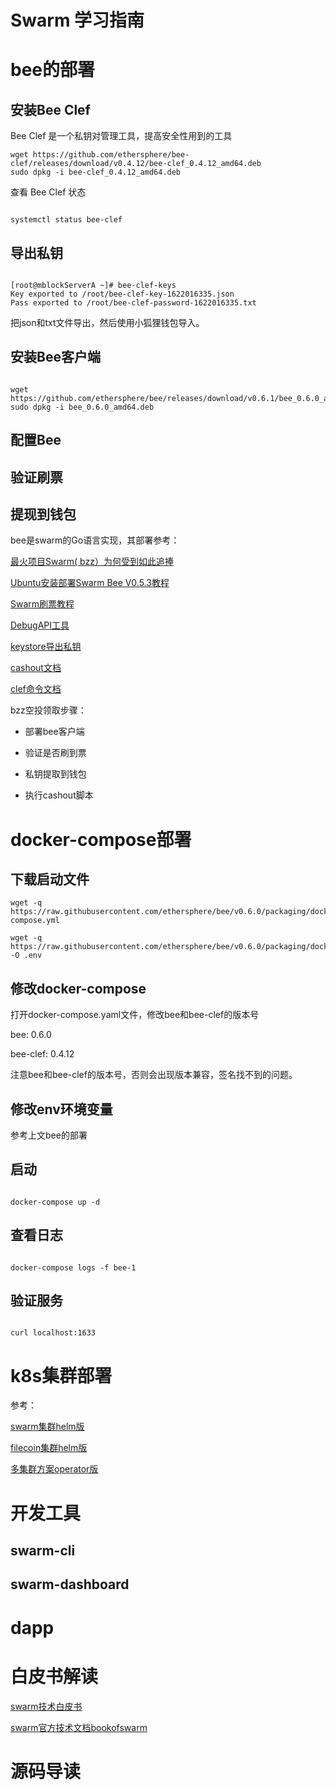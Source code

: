 
<h1>Swarm 学习指南</h>

# bee的部署

## 安装Bee Clef

Bee Clef 是一个私钥对管理工具，提高安全性用到的工具

```
wget https://github.com/ethersphere/bee-clef/releases/download/v0.4.12/bee-clef_0.4.12_amd64.deb
sudo dpkg -i bee-clef_0.4.12_amd64.deb

```

查看 Bee Clef 状态

```

systemctl status bee-clef

```

## 导出私钥

```

[root@mblockServerA ~]# bee-clef-keys
Key exported to /root/bee-clef-key-1622016335.json
Pass exported to /root/bee-clef-password-1622016335.txt

```

把json和txt文件导出，然后使用小狐狸钱包导入。

## 安装Bee客户端

```

wget https://github.com/ethersphere/bee/releases/download/v0.6.1/bee_0.6.0_amd64.deb
sudo dpkg -i bee_0.6.0_amd64.deb

```

## 配置Bee

## 验证刷票

## 提现到钱包


bee是swarm的Go语言实现，其部署参考：

[最火项目Swarm( bzz）为何受到如此追捧](https://www.163.com/dy/article/GA9PK2O405149MB5.html)

[Ubuntu安装部署Swarm Bee V0.5.3教程](https://www.yuque.com/daxiansheng-ohldj/ilm2lv/nccrxg)

[Swarm刷票教程](https://vlambda.com/wz_7iIczyfM1kw.html)

[DebugAPI工具](https://docs.ethswarm.org/debug-api/)

[keystore导出私钥](https://www.yundongfang.com/Yun41920.html)

[cashout文档](https://docs.ethswarm.org/docs/working-with-bee/cashing-out)

[clef命令文档](https://geth.ethereum.org/docs/clef/tutorial)

bzz空投领取步骤：

- 部署bee客户端

- 验证是否刷到票

- 私钥提取到钱包

- 执行cashout脚本

# docker-compose部署

## 下载启动文件

```
wget -q https://raw.githubusercontent.com/ethersphere/bee/v0.6.0/packaging/docker/docker-compose.yml

wget -q https://raw.githubusercontent.com/ethersphere/bee/v0.6.0/packaging/docker/env -O .env

```

## 修改docker-compose

打开docker-compose.yaml文件，修改bee和bee-clef的版本号

bee: 0.6.0

bee-clef: 0.4.12

注意bee和bee-clef的版本号，否则会出现版本兼容，签名找不到的问题。

## 修改env环境变量

参考上文bee的部署

## 启动

```

docker-compose up -d

```

## 查看日志

```

docker-compose logs -f bee-1

```

## 验证服务

```

curl localhost:1633

```

# k8s集群部署

参考：

[swarm集群helm版](https://github.com/ethersphere/helm)

[filecoin集群helm版](https://github.com/glifio/filecoin-chart)

[多集群方案operator版](https://github.com/kotalco/kotal)

# 开发工具

## swarm-cli

## swarm-dashboard
 
 # dapp

 # 白皮书解读

[swarm技术白皮书](https://chinapeace.github.io/pdf/latest.bookofswarm.eth.ZH_CN.pdf)

[swarm官方技术文档bookofswarm](https://gateway.ethswarm.org/bzz/latest.bookofswarm.eth/)

 # 源码导读